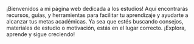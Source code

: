 ¡Bienvenidos a mi página web dedicada a los estudios! Aquí encontrarás recursos, guías, y herramientas para facilitar tu aprendizaje y ayudarte a alcanzar tus metas académicas. Ya sea que estés buscando consejos, materiales de estudio o motivación, estás en el lugar correcto. ¡Explora, aprende y sigue creciendo!
